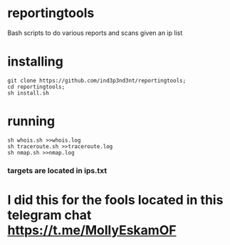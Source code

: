 # reportingtools
Bash scripts to do various reports and scans given an ip list
# installing 
```
git clone https://github.com/ind3p3nd3nt/reportingtools;
cd reportingtools;
sh install.sh
```
# running
```
sh whois.sh >>whois.log 
sh traceroute.sh >>traceroute.log
sh nmap.sh >>nmap.log
```
### targets are located in ips.txt

# I did this for the fools located in this telegram chat https://t.me/MollyEskamOF


